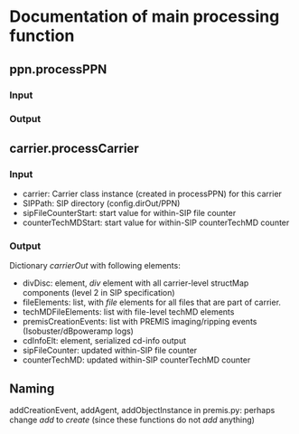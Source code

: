 # Documentation of main processing function 

## ppn.processPPN

### Input

### Output

## carrier.processCarrier

### Input

* carrier: Carrier class instance (created in processPPN) for this carrier
* SIPPath: SIP directory (config.dirOut/PPN)
* sipFileCounterStart: start value for within-SIP file counter
* counterTechMDStart: start value for within-SIP counterTechMD counter

### Output

Dictionary *carrierOut* with following elements:

* divDisc: element, *div* element with all carrier-level structMap components (level 2 in SIP specification)
* fileElements: list, with *file* elements for all files that are part of carrier.
* techMDFileElements: list with file-level techMD elements
* premisCreationEvents: list with PREMIS imaging/ripping events (Isobuster/dBpoweramp logs)
* cdInfoElt: element, serialized cd-info output
* sipFileCounter: updated within-SIP file counter
* counterTechMD: updated within-SIP counterTechMD counter

## Naming

addCreationEvent, addAgent, addObjectInstance in premis.py: perhaps change *add* to *create* (since these functions do not *add* anything)
